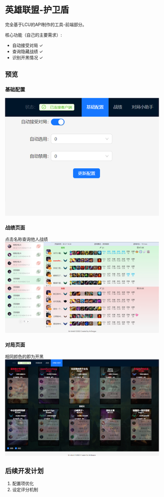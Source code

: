 # 英雄联盟-护卫盾

完全基于LCU的API制作的工具-前端部分。

核心功能（自己的主要需求）:
- 自动接受对局 ✓
- 查询隐藏战绩 ✓
- 识别开黑情况 ✓
## 预览

### 基础配置
![配置页面](/screenshot/config.png "配置")

### 战绩页面
点击名称查询他人战绩
![战绩页面](/screenshot/rank.png "战绩页面")

### 对局页面
相同颜色的即为开黑
![对局页面](/screenshot/running.png "对局页面")

## 后续开发计划
1. 配置项优化
2. 设定评分机制